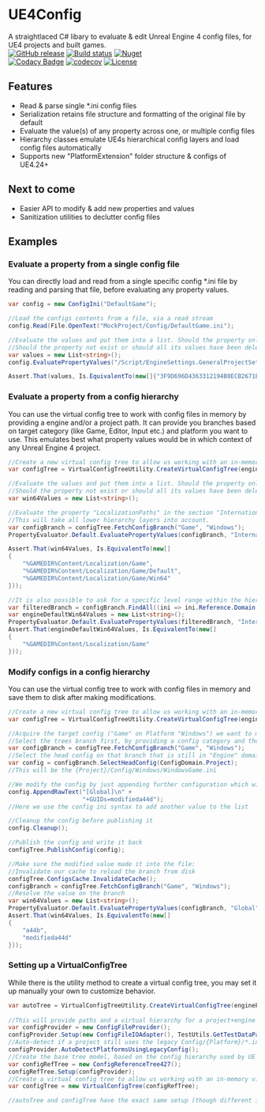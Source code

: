 # UE4Config

A straightlaced C# libary to evaluate & edit Unreal Engine 4 config files, for UE4 projects and built games.  
[![GitHub release](https://img.shields.io/github/release/Wortex17/UE4Config)](https://github.com/Wortex17/UE4Config/releases/latest)
[![Build status](https://ci.appveyor.com/api/projects/status/f5tq5q3u4j87a0ux/branch/master?svg=true)](https://ci.appveyor.com/project/Wortex17/UE4Config/branch/master)
[![Nuget](https://img.shields.io/nuget/v/Infrablack.UE4Config)](https://www.nuget.org/packages/Infrablack.UE4Config)  
[![Codacy Badge](https://api.codacy.com/project/badge/Grade/f679eceb343c47d581494ad6b6b9f809)](https://app.codacy.com/manual/Wortex17/UE4Config?utm_source=github.com&utm_medium=referral&utm_content=Wortex17/UE4Config&utm_campaign=Badge_Grade_Dashboard)
[![codecov](https://codecov.io/gh/Wortex17/UE4Config/branch/master/graph/badge.svg)](https://codecov.io/gh/Wortex17/UE4Config)
[![License](https://img.shields.io/github/license/Wortex17/UE4Config)](https://raw.githubusercontent.com/Wortex17/UE4Config/master/LICENSE)


## Features

* Read & parse single \*.ini config files
* Serialization retains file structure and formatting of the original file by default
* Evaluate the value(s) of any property across one, or multiple config files
* Hierarchy classes emulate UE4s hierarchical config layers and load config files automatically
* Supports new "PlatformExtension" folder structure & configs of UE4.24+

## Next to come

* Easier API to modify & add new properties and values
* Sanitization utilities to declutter config files

## Examples

### Evaluate a property from a single config file
You can directly load and read from a single specific config \*.ini file by reading and parsing that file, before evaluating any property values.
```C#
var config = new ConfigIni("DefaultGame");

//Load the configs contents from a file, via a read stream
config.Read(File.OpenText("MockProject/Config/DefaultGame.ini");

//Evaluate the values and put them into a list. Should the property only have a single value, the list will have a single element.
//Should the property not exist or should all its values have been deleted via config, the list will be empty.
var values = new List<string>();
config.EvaluatePropertyValues("/Script/EngineSettings.GeneralProjectSettings", "ProjectID", values);

Assert.That(values, Is.EquivalentTo(new[]{"3F9D696D4363312194B0ECB2671E899F"}));
```

### Evaluate a property from a config hierarchy
You can use the virtual config tree to work with config files in memory by providing a engine and/or a project path.
It can provide you branches based on target category (like Game, Editor, Input etc.) and platform you want to use.
This emulates best what property values would be in which context of any Unreal Engine 4 project.
```C#
//Create a new virtual config tree to allow us working with an in-memory virtual hierarchy
var configTree = VirtualConfigTreeUtility.CreateVirtualConfigTree(enginePath, projectPath);

//Evaluate the values and put them into a list. Should the property only have a single value, the list will have a single element.
//Should the property not exist or should all its values have been deleted via config, the list will be empty.
var win64Values = new List<string>();

//Evaluate the property "LocalizationPaths" in the section "Internationalization" in the category "Game" for the topmost "Windows"-platform config in the hierarchy.
//This will take all lower hierarchy layers into account.
var configBranch = configTree.FetchConfigBranch("Game", "Windows");
PropertyEvaluator.Default.EvaluatePropertyValues(configBranch, "Internationalization", "LocalizationPaths", win64Values);

Assert.That(win64Values, Is.EquivalentTo(new[]
{
    "%GAMEDIR%Content/Localization/Game",
    "%GAMEDIR%Content/Localization/Game/Default",
    "%GAMEDIR%Content/Localization/Game/Win64"
}));

//It is also possible to ask for a specific level range within the hierarchy
var filteredBranch = configBranch.FindAll((ini => ini.Reference.Domain <= ConfigDomain.Engine));
var engineDefaultWin64Values = new List<string>();
PropertyEvaluator.Default.EvaluatePropertyValues(filteredBranch, "Internationalization", "LocalizationPaths", engineDefaultWin64Values);
Assert.That(engineDefaultWin64Values, Is.EquivalentTo(new[]
{
    "%GAMEDIR%Content/Localization/Game"
}));
```

### Modify configs in a config hierarchy
You can use the virtual config tree to work with config files in memory
and save them to disk after making modifications.
```C#
//Create a new virtual config tree to allow us working with an in-memory virtual hierarchy
var configTree = VirtualConfigTreeUtility.CreateVirtualConfigTree(enginePath, projectPath);

//Acquire the target config ("Game" on Platform "Windows") we want to modify
//Select the trees branch first, by providing a config category and the platform we're branching on
var configBranch = configTree.FetchConfigBranch("Game", "Windows");
//Select the head config on that branch that is still in "Engine" domain
var config = configBranch.SelectHeadConfig(ConfigDomain.Project);
//This will be the {Project}/Config/Windows/WindowsGame.ini

//We modify the config by just appending further configuration which will redefine properties
config.AppendRawText("[Global]\n" +
                     "+GUIDs=modifieda44d");
//Here we use the config ini syntax to add another value to the list

//Cleanup the config before publishing it
config.Cleanup();

//Publish the config and write it back
configTree.PublishConfig(config);

//Make sure the modified value made it into the file:
//Invalidate our cache to reload the branch from disk
configTree.ConfigsCache.InvalidateCache();
configBranch = configTree.FetchConfigBranch("Game", "Windows");
//Resolve the value on the branch
var win64Values = new List<string>();
PropertyEvaluator.Default.EvaluatePropertyValues(configBranch, "Global", "GUIDs", win64Values);
Assert.That(win64Values, Is.EquivalentTo(new[]
{
    "a44b",
    "modifieda44d"
}));
```

### Setting up a VirtualConfigTree
While there is the utility method to create a virtual config tree,
you may set it up manually your own to customize behavior.
```C#
var autoTree = VirtualConfigTreeUtility.CreateVirtualConfigTree(enginePath, projectPath);
            
//This will provide paths and a virtual hierarchy for a project+engine base path combination
var configProvider = new ConfigFileProvider();
configProvider.Setup(new ConfigFileIOAdapter(), TestUtils.GetTestDataPath("MockEngineTmp"), TestUtils.GetTestDataPath("MockProjectTmp"));
//Auto-detect if a project still uses the legacy Config/{Platform}/*.ini setup.
configProvider.AutoDetectPlatformsUsingLegacyConfig();
//Create the base tree model, based on the config hierarchy used by UE since 4.27+
var configRefTree = new ConfigReferenceTree427();
configRefTree.Setup(configProvider);
//Create a virtual config tree to allow us working with an in-memory virtual hierarchy
var configTree = new VirtualConfigTree(configRefTree);

//autoTree and configTree have the exact same setup (though different instances)
```